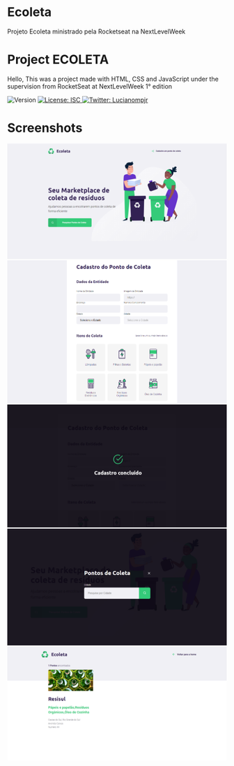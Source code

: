# Ecoleta
Projeto Ecoleta ministrado pela Rocketseat na NextLevelWeek
<h1>Project ECOLETA</h1>
<p>Hello, This was a project made with HTML, CSS and JavaScript under the supervision from RocketSeat at NextLevelWeek 1° edition</p>

<p>
  <img alt="Version" src="https://img.shields.io/badge/version-1.0.0-blue.svg?cacheSeconds=2592000" />
  <a href="#" target="_blank">
    <img alt="License: ISC" src="https://img.shields.io/badge/License-ISC-yellow.svg" />
  </a>
  <a href="https://twitter.com/Lucianompjr" target="_blank">
    <img alt="Twitter: Lucianompjr" src="https://img.shields.io/twitter/follow/Lucianompjr.svg?style=social" />
  </a>
</p>


# Screenshots

![Background](https://github.com/LucianoPierdona/Ecoleta/blob/master/public/assets/photo1.png)
![Background](https://github.com/LucianoPierdona/Ecoleta/blob/master/public/assets/photo2.png)
![Background](https://github.com/LucianoPierdona/Ecoleta/blob/master/public/assets/photo3.png)
![Background](https://github.com/LucianoPierdona/Ecoleta/blob/master/public/assets/photo4.png)
![Background](https://github.com/LucianoPierdona/Ecoleta/blob/master/public/assets/photo5.png)
